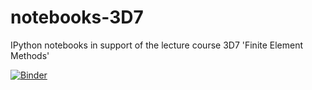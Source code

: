 # notebooks-3D7

IPython notebooks in support of the lecture course 3D7 'Finite
Element Methods'

[![Binder](http://mybinder.org/badge.svg)](http://mybinder.org/repo/garth-wells/notebooks-3D7)

